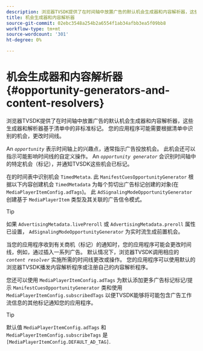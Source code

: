 ```yaml
---
description: 浏览器TVSDK提供了在时间轴中放置广告的默认机会生成器和内容解析器，这些生成器和解析器基于清单中的非标准标记。 您的应用程序可能需要根据清单中识别的机会，更改时间线。
title: 机会生成器和内容解析器
source-git-commit: 02ebc3548a254b2a6554f1ab34afbb3ea5f09bb8
workflow-type: tm+mt
source-wordcount: '301'
ht-degree: 0%

---
```


# 机会生成器和内容解析器{#opportunity-generators-and-content-resolvers}

浏览器TVSDK提供了在时间轴中放置广告的默认机会生成器和内容解析器，这些生成器和解析器基于清单中的非标准标记。 您的应用程序可能需要根据清单中识别的机会，更改时间线。

An *`opportunity`* 表示时间轴上的兴趣点，通常指示广告投放机会。 此机会还可以指示可能影响时间线的自定义操作。 An *`opportunity generator`* 会识别时间轴中的特定机会（标记），并通知TVSDK这些机会已标记。

在的时间表中识别机会 `TimedMetata`. 此 `ManifestCuesOpportunityGenerator` 根据以下内容创建机会 `TimedMetadata` 为每个剪切出广告标记创建的对象(在 `MediaPlayerItemConfig.adTags`)。 此 `AdSignalingModeOpportunityGenerator` 创建基于 `MediaPlayerItem` 类型及其关联的广告信令模式。

>[!TIP]
>
>如果 `AdvertisingMetadata.livePreroll` 或 `AdvertisingMetadata.preroll` 属性已设置， `AdSignalingModeOpportunityGenerator` 为实时流生成前置机会。

当您的应用程序收到有关商机（标记）的通知时，您的应用程序可能会更改时间线，例如，通过插入一系列广告。 默认情况下，浏览器TVSDK调用相应的 *`content resolver`* 实施所需的时间线更改或操作。 您的应用程序可以使用默认的浏览器TVSDK播发内容解析程序或注册自己的内容解析程序。

您还可以使用 `MediaPlayerItemConfig.adTags` 为默认添加更多广告标记标记/提示 `ManifestCuesOpportunityGenerator` 类和使用 `MediaPlayerItemConfig.subscribedTags` 以便TVSDK能够将可能包含广告工作流信息的其他标记通知您的应用程序。

>[!TIP]
>
>默认值 `MediaPlayerItemConfig.adTags` 和 `MediaPlayerItemConfig.subscribeTags` 是 `[MediaPlayerItemConfig.DEFAULT_AD_TAG]`.
